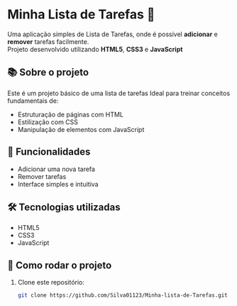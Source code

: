 # Minha Lista de Tarefas 📝

Uma aplicação simples de Lista de Tarefas, onde é possível **adicionar** e **remover** tarefas facilmente.  
Projeto desenvolvido utilizando **HTML5**, **CSS3** e **JavaScript** 

## 📚 Sobre o projeto

Este é um projeto básico de uma lista de tarefas 
Ideal para treinar conceitos fundamentais de:
- Estruturação de páginas com HTML
- Estilização com CSS
- Manipulação de elementos com JavaScript

## 🚀 Funcionalidades

- Adicionar uma nova tarefa
- Remover tarefas
- Interface simples e intuitiva

## 🛠️ Tecnologias utilizadas

- HTML5
- CSS3
- JavaScript

## 📂 Como rodar o projeto

1. Clone este repositório:
   ```bash
   git clone https://github.com/Silva01123/Minha-lista-de-Tarefas.git
